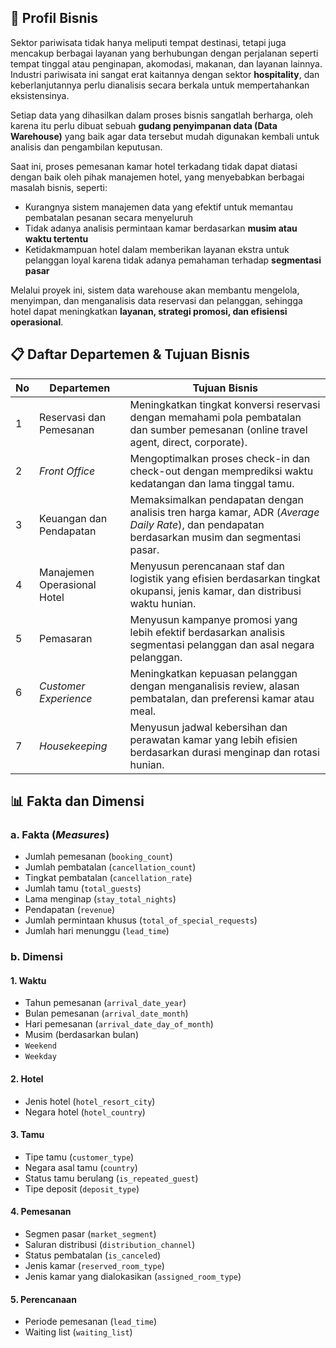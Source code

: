 ## 🏨 Profil Bisnis

Sektor pariwisata tidak hanya meliputi tempat destinasi, tetapi juga mencakup berbagai layanan yang berhubungan dengan perjalanan seperti tempat tinggal atau penginapan, akomodasi, makanan, dan layanan lainnya. Industri pariwisata ini sangat erat kaitannya dengan sektor **hospitality**, dan keberlanjutannya perlu dianalisis secara berkala untuk mempertahankan eksistensinya.

Setiap data yang dihasilkan dalam proses bisnis sangatlah berharga, oleh karena itu perlu dibuat sebuah **gudang penyimpanan data (Data Warehouse)** yang baik agar data tersebut mudah digunakan kembali untuk analisis dan pengambilan keputusan.

Saat ini, proses pemesanan kamar hotel terkadang tidak dapat diatasi dengan baik oleh pihak manajemen hotel, yang menyebabkan berbagai masalah bisnis, seperti:

- Kurangnya sistem manajemen data yang efektif untuk memantau pembatalan pesanan secara menyeluruh
- Tidak adanya analisis permintaan kamar berdasarkan **musim atau waktu tertentu**
- Ketidakmampuan hotel dalam memberikan layanan ekstra untuk pelanggan loyal karena tidak adanya pemahaman terhadap **segmentasi pasar**

Melalui proyek ini, sistem data warehouse akan membantu mengelola, menyimpan, dan menganalisis data reservasi dan pelanggan, sehingga hotel dapat meningkatkan **layanan, strategi promosi, dan efisiensi operasional**.

 ## 📋 Daftar Departemen & Tujuan Bisnis

| No | Departemen                     | Tujuan Bisnis                                                                                                                                                  |
|----|--------------------------------|----------------------------------------------------------------------------------------------------------------------------------------------------------------|
| 1  | Reservasi dan Pemesanan        | Meningkatkan tingkat konversi reservasi dengan memahami pola pembatalan dan sumber pemesanan (online travel agent, direct, corporate).                        |
| 2  | *Front Office*                 | Mengoptimalkan proses check-in dan check-out dengan memprediksi waktu kedatangan dan lama tinggal tamu.                                                       |
| 3  | Keuangan dan Pendapatan        | Memaksimalkan pendapatan dengan analisis tren harga kamar, ADR (*Average Daily Rate*), dan pendapatan berdasarkan musim dan segmentasi pasar.                |
| 4  | Manajemen Operasional Hotel    | Menyusun perencanaan staf dan logistik yang efisien berdasarkan tingkat okupansi, jenis kamar, dan distribusi waktu hunian.                                   |
| 5  | Pemasaran                      | Menyusun kampanye promosi yang lebih efektif berdasarkan analisis segmentasi pelanggan dan asal negara pelanggan.                                            |
| 6  | *Customer Experience*          | Meningkatkan kepuasan pelanggan dengan menganalisis review, alasan pembatalan, dan preferensi kamar atau meal.                                                |
| 7  | *Housekeeping*                 | Menyusun jadwal kebersihan dan perawatan kamar yang lebih efisien berdasarkan durasi menginap dan rotasi hunian.                                             |


## 📊 Fakta dan Dimensi

### a. Fakta (*Measures*)
- Jumlah pemesanan (`booking_count`)
- Jumlah pembatalan (`cancellation_count`)
- Tingkat pembatalan (`cancellation_rate`)
- Jumlah tamu (`total_guests`)
- Lama menginap (`stay_total_nights`)
- Pendapatan (`revenue`)
- Jumlah permintaan khusus (`total_of_special_requests`)
- Jumlah hari menunggu (`lead_time`)

### b. Dimensi

#### 1. Waktu
- Tahun pemesanan (`arrival_date_year`)
- Bulan pemesanan (`arrival_date_month`)
- Hari pemesanan (`arrival_date_day_of_month`)
- Musim (berdasarkan bulan)
- `Weekend`
- `Weekday`

#### 2. Hotel
- Jenis hotel (`hotel_resort_city`)
- Negara hotel (`hotel_country`)

#### 3. Tamu
- Tipe tamu (`customer_type`)
- Negara asal tamu (`country`)
- Status tamu berulang (`is_repeated_guest`)
- Tipe deposit (`deposit_type`)

#### 4. Pemesanan
- Segmen pasar (`market_segment`)
- Saluran distribusi (`distribution_channel`)
- Status pembatalan (`is_canceled`)
- Jenis kamar (`reserved_room_type`)
- Jenis kamar yang dialokasikan (`assigned_room_type`)

#### 5. Perencanaan
- Periode pemesanan (`lead_time`)
- Waiting list (`waiting_list`)


